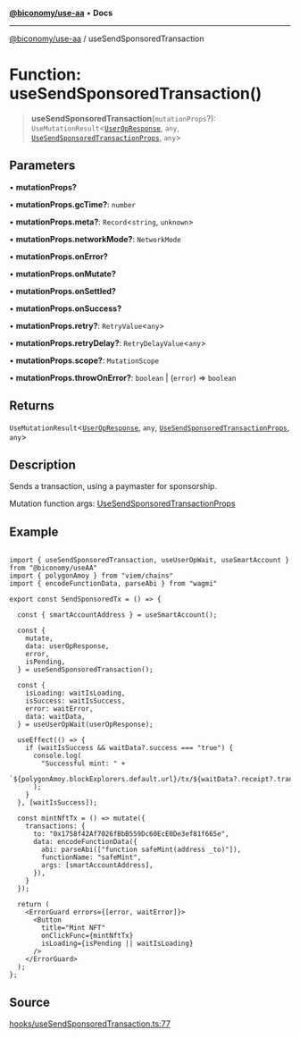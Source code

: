 [**@biconomy/use-aa**](../README.md) • **Docs**

***

[@biconomy/use-aa](../globals.md) / useSendSponsoredTransaction

# Function: useSendSponsoredTransaction()

> **useSendSponsoredTransaction**(`mutationProps`?): `UseMutationResult`\<[`UserOpResponse`](../type-aliases/UserOpResponse.md), `any`, [`UseSendSponsoredTransactionProps`](../type-aliases/UseSendSponsoredTransactionProps.md), `any`\>

## Parameters

• **mutationProps?**

• **mutationProps.gcTime?**: `number`

• **mutationProps.meta?**: `Record`\<`string`, `unknown`\>

• **mutationProps.networkMode?**: `NetworkMode`

• **mutationProps.onError?**

• **mutationProps.onMutate?**

• **mutationProps.onSettled?**

• **mutationProps.onSuccess?**

• **mutationProps.retry?**: `RetryValue`\<`any`\>

• **mutationProps.retryDelay?**: `RetryDelayValue`\<`any`\>

• **mutationProps.scope?**: `MutationScope`

• **mutationProps.throwOnError?**: `boolean` \| (`error`) => `boolean`

## Returns

`UseMutationResult`\<[`UserOpResponse`](../type-aliases/UserOpResponse.md), `any`, [`UseSendSponsoredTransactionProps`](../type-aliases/UseSendSponsoredTransactionProps.md), `any`\>

## Description

Sends a transaction, using a paymaster for sponsorship.

Mutation function args: [UseSendSponsoredTransactionProps](../type-aliases/UseSendSponsoredTransactionProps.md)

## Example

```tsx

import { useSendSponsoredTransaction, useUserOpWait, useSmartAccount } from "@biconomy/useAA"
import { polygonAmoy } from "viem/chains"
import { encodeFunctionData, parseAbi } from "wagmi"

export const SendSponsoredTx = () => {

  const { smartAccountAddress } = useSmartAccount();

  const {
    mutate,
    data: userOpResponse,
    error,
    isPending,
  } = useSendSponsoredTransaction();

  const {
    isLoading: waitIsLoading,
    isSuccess: waitIsSuccess,
    error: waitError,
    data: waitData,
  } = useUserOpWait(userOpResponse);

  useEffect(() => {
    if (waitIsSuccess && waitData?.success === "true") {
      console.log(
        "Successful mint: " +
          `${polygonAmoy.blockExplorers.default.url}/tx/${waitData?.receipt?.transactionHash}`
      );
    }
  }, [waitIsSuccess]);

  const mintNftTx = () => mutate({
    transactions: {
      to: "0x1758f42Af7026fBbB559Dc60EcE0De3ef81f665e",
      data: encodeFunctionData({
        abi: parseAbi(["function safeMint(address _to)"]),
        functionName: "safeMint",
        args: [smartAccountAddress],
      }),
    }
  });

  return (
    <ErrorGuard errors={[error, waitError]}>
      <Button
        title="Mint NFT"
        onClickFunc={mintNftTx}
        isLoading={isPending || waitIsLoading}
      />
    </ErrorGuard>
  );
};

```

## Source

[hooks/useSendSponsoredTransaction.ts:77](https://github.com/bcnmy/useAA/blob/main/src/hooks/useSendSponsoredTransaction.ts#L77)
